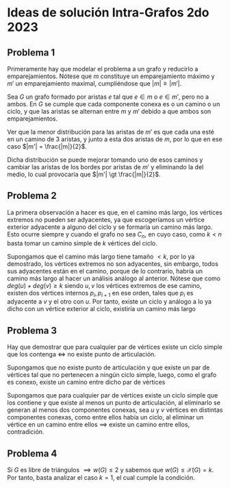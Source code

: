 # Ideas de solución Intra-Grafos 2do 2023

## Problema 1

Primeramente hay que modelar el problema a un grafo y reducirlo a emparejamientos. Nótese que $m$ constituye un emparejamiento máximo y $m'$ un emparejamiento maximal, cumpliéndose que $|m| \ge |m'|$.

Sea $G$ un grafo formado por aristas $e$ tal que $e \in m$ o $e \in m'$, pero no a ambos. En $G$ se cumple que cada componente conexa es o un camino o un ciclo, y que las aristas se alternan entre $m$ y $m'$ debido a que ambos son emparejamientos.

Ver que la menor distribución para las aristas de $m'$ es que cada una esté en un camino de 3 aristas, y junto a esta dos aristas de $m$, por lo que en ese caso $|m'| = \frac{|m|}{2}$.

Dicha distribución se puede mejorar tomando uno de esos caminos y cambiar las aristas de los bordes por aristas de $m'$ y eliminando la del medio, lo cual provocaría que $|m'| \gt \frac{|m|}{2}$.

## Problema 2

La primera observación a hacer es que, en el camino más largo, los vértices extremos no pueden ser adyacentes, ya que escogeríamos un vértice exterior adyacente a alguno del ciclo y se formaría un camino más largo. Esto ocurre siempre y cuando el grafo no sea $C_n$, en cuyo caso, como $k\lt n$ basta tomar un camino simple de $k$ vértices del ciclo.

Supongamos que el camino más largo tiene tamaño $\lt k$, por lo ya demostrado, los vértices extremos no son adyacentes, sin embargo, todos sus adyacentes están en el camino, porque de lo contrario, habría un camino más largo al hacer un análisis análogo al anterior. Nótese que como $deg(u)+deg(v) \ge k$ siendo $u,v$ los vértices extremos de ese camino, existen dos vértices internos $p_i,p_{i+1}$ en ese orden, tales que $p_i$ es adyacente a $v$ y el otro con $u$. Por tanto, existe un ciclo y análogo a lo ya dicho con un vértice exterior al ciclo, existiría un camino más largo

## Problema 3

Hay que demostrar que para cualquier par de vértices existe un ciclo simple que los contenga $\iff$ no existe punto de articulación.

Supongamos que no existe punto de articulación y que existe un par de vértices tal que no pertenecen a ningún ciclo simple, luego, como el grafo es conexo, existe un camino entre dicho par de vértices 

Supongamos que para cualquier par de vértices existe un ciclo simple que los contiene y que existe al menos un punto de articulación, al eliminarlo se generan al menos dos componentes conexas, sea $u$ y $v$ vértices en distintas componentes conexas, como entre ellos había un ciclo, al eliminar un vértice en un camino entre ellos $\implies$ existe un camino entre ellos, contradición.

## Problema 4

Si $G$ es libre de triángulos $\implies w(G) \le 2$ y sabemos que $w(G) \le \mathcal{X}(G) = k$. Por tanto, basta analizar el caso $k=1$, el cual cumple la condición.
